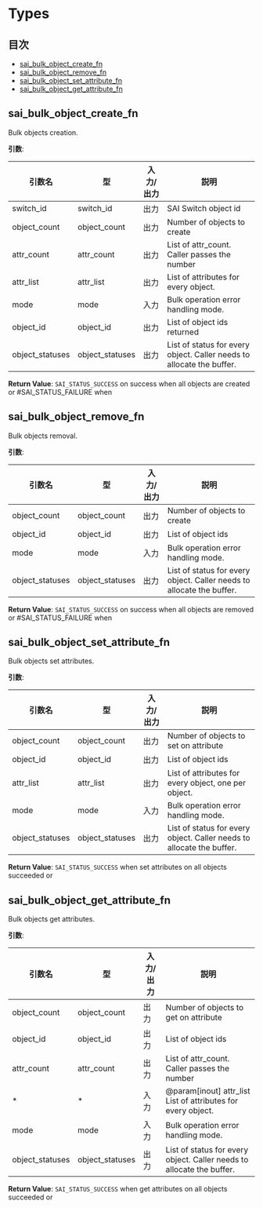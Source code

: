 # Types
## 目次

- [sai_bulk_object_create_fn](#sai_bulk_object_create_fn)
- [sai_bulk_object_remove_fn](#sai_bulk_object_remove_fn)
- [sai_bulk_object_set_attribute_fn](#sai_bulk_object_set_attribute_fn)
- [sai_bulk_object_get_attribute_fn](#sai_bulk_object_get_attribute_fn)



## sai_bulk_object_create_fn
Bulk objects creation.

**引数**:

| 引数名 | 型 | 入力/出力 | 説明 |
|--------|----------|-----------|------|
| switch_id | switch_id | 出力 | SAI Switch object id |
| object_count | object_count | 出力 | Number of objects to create |
| attr_count | attr_count | 出力 | List of attr_count. Caller passes the number |
| attr_list | attr_list | 出力 | List of attributes for every object. |
| mode | mode | 入力 | Bulk operation error handling mode. |
| object_id | object_id | 出力 | List of object ids returned |
| object_statuses | object_statuses | 出力 | List of status for every object. Caller needs to allocate the buffer. |

**Return Value**: `SAI_STATUS_SUCCESS` on success when all objects are created or #SAI_STATUS_FAILURE when


## sai_bulk_object_remove_fn
Bulk objects removal.

**引数**:

| 引数名 | 型 | 入力/出力 | 説明 |
|--------|----------|-----------|------|
| object_count | object_count | 出力 | Number of objects to create |
| object_id | object_id | 出力 | List of object ids |
| mode | mode | 入力 | Bulk operation error handling mode. |
| object_statuses | object_statuses | 出力 | List of status for every object. Caller needs to allocate the buffer. |

**Return Value**: `SAI_STATUS_SUCCESS` on success when all objects are removed or #SAI_STATUS_FAILURE when


## sai_bulk_object_set_attribute_fn
Bulk objects set attributes.

**引数**:

| 引数名 | 型 | 入力/出力 | 説明 |
|--------|----------|-----------|------|
| object_count | object_count | 出力 | Number of objects to set on attribute |
| object_id | object_id | 出力 | List of object ids |
| attr_list | attr_list | 出力 | List of attributes for every object, one per object. |
| mode | mode | 入力 | Bulk operation error handling mode. |
| object_statuses | object_statuses | 出力 | List of status for every object. Caller needs to allocate the buffer. |

**Return Value**: `SAI_STATUS_SUCCESS` when set attributes on all objects succeeded or


## sai_bulk_object_get_attribute_fn
Bulk objects get attributes.

**引数**:

| 引数名 | 型 | 入力/出力 | 説明 |
|--------|----------|-----------|------|
| object_count | object_count | 出力 | Number of objects to get on attribute |
| object_id | object_id | 出力 | List of object ids |
| attr_count | attr_count | 出力 | List of attr_count. Caller passes the number |
| * | * | 入力 | @param[inout] attr_list List of attributes for every object. |
| mode | mode | 入力 | Bulk operation error handling mode. |
| object_statuses | object_statuses | 出力 | List of status for every object. Caller needs to allocate the buffer. |

**Return Value**: `SAI_STATUS_SUCCESS` when get attributes on all objects succeeded or


